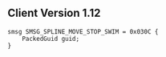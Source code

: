 ## Client Version 1.12

```rust,ignore
smsg SMSG_SPLINE_MOVE_STOP_SWIM = 0x030C {
    PackedGuid guid;    
}

```
